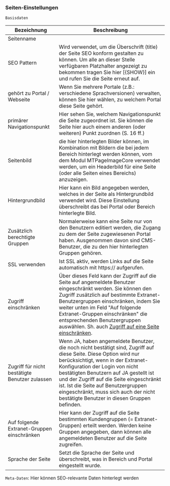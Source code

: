 ### Seiten-Einstellungen

`Basisdaten`

| Bezeichnung | Beschreibung |
| -- | -- |
| Seitenname |  |
| SEO Pattern | Wird verwendet, um die Überschrift (title) der Seite SEO konform gestalten zu können. Um alle an dieser Stelle verfügbaren Platzhalter angezeigt zu bekommen tragen Sie hier [{SHOW}] ein und rufen Sie die Seite erneut auf.  |
| gehört zu Portal / Webseite | Wenn Sie mehrere Portale (z.B.: verschiedene Sprachversionen) verwalten, können Sie hier wählen, zu welchem Portal diese Seite gehört. |
| primärer Navigationspunkt | Hier sehen Sie, welchem Navigationspunkt die Seite zugeordnet ist. Sie können die Seite hier auch einem anderen (oder weiteren) Punkt zuordnen (S. 16 ff.) |
| Seitenbild | die hier hinterlegten Bilder können, im Kombination mit Bildern die bei jedem Bereich hinterlegt werden können, vom dem Modul MTPageImageCore verwendet werden, um ein Headerbild für eine Seite (oder alle Seiten eines Bereichs) anzuzeigen. |
| Hintergrundbild | Hier kann ein Bild angegeben werden, welches in der Seite als Hintergrundbild verwendet wird. Diese Einstellung überschreibt das bei Portal oder Bereich hinterlegte Bild. |
| Zusätzlich berechtigte Gruppen | Normalerweise kann eine Seite nur von den Benutzern editiert werden, die Zugang zu dem der Seite zugewiesenen Portal haben. Ausgenommen davon sind CMS-Benutzer, die zu den hier hinterlegten Gruppen gehören. |
| SSL verwenden | Ist SSL aktiv, werden Links auf die Seite automatisch mit https:// aufgerufen. |
| Zugriff einschränken | Über dieses Feld kann der Zugriff auf die Seite auf angemeldete Benutzer eingeschränkt werden. Sie können den Zugriff zusätzlich auf bestimmte Extranet-Benutzergruppen einschränken, indem Sie weiter unten im Feld "Auf folgende Extranet-Gruppen einschränken" die entsprechenden Benutzergruppen auswählen. Sh. auch [Zugriff auf eine Seite einschränken](/zugriff-auf-eine-seite-einschranken.md). |
| Zugriff für nicht bestätigte Benutzer zulassen | Wenn JA, haben angemeldete Benutzer, die noch nicht bestätigt sind, Zugriff auf diese Seite. Diese Option wird nur berücksichtigt, wenn in der Extranet-Konfiguration der Login von nicht bestätigten Benutzern auf JA gestellt ist und der Zugriff auf die Seite eingeschränkt ist. Ist die Seite auf Benutzergruppen eingeschränkt, muss sich auch der nicht bestätigte Benutzer in diesen Gruppen befinden. |
| Auf folgende Extranet-Gruppen einschränken | Hier kann der Zugriff auf die Seite bestimmten Kundengruppen (= Extranet-Gruppen) erteilt werden. Werden keine Gruppen angegeben, dann können alle angemeldeten Benutzer auf die Seite zugreifen. |
| Sprache der Seite | Setzt die Sprache der Seite und überschreibt, was in Bereich und Portal eingestellt wurde. |

`Meta-Daten`: Hier können SEO-relevante Daten hinterlegt werden
